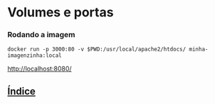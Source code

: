 # Volumes e portas

### Rodando a imagem

```
docker run -p 3000:80 -v $PWD:/usr/local/apache2/htdocs/ minha-imagenzinha:local
```

[http://localhost:8080/](http://localhost:8080/)

## [Índice](../README.md)
